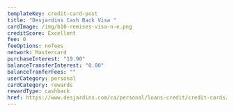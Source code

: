 ```yaml
---
templateKey: credit-card-post
title: "Desjardins Cash Back Visa "
cardImage: /img/b10-remises-visa-n-e.png
creditScore: Excellent
fee: 0
feeOptions: nofees
network: Mastercard
purchaseInterest: "19.90"
balanceTransferInterest: "0.00"
balanceTranferFees: ""
userCategory: personal
cardCategory: rewards
rewardType: cashback
href: https://www.desjardins.com/ca/personal/loans-credit/credit-cards/cash-back/index.jsp
---
```


